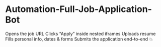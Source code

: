 # Automation-Full-Job-Application-Bot
Opens the job URL  Clicks “Apply” inside nested iframes  Uploads resume  Fills personal info, dates &amp; forms  Submits the application end-to-end 💥
